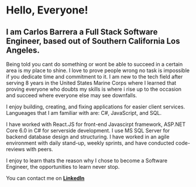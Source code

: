 # Hello, Everyone!

<h2>I am Carlos Barrera a Full Stack Software Engineer, based out of Southern California Los Angeles.</h2>

Being told you cant do something or wont be able to succeed in a certain area is my place to shine. I love to prove people wrong no task is impossible
if you dedicate time and commitment to it. I am new to the tech field after serving 8 years in the United States Marine Corps where I learned that proving
everyone who doubts my skills is where i rise up to the occasion and succeed where everyone else may see downfalls.

I enjoy building, creating, and fixing applications for easier client services. Langueages that I am familiar with are: C#, JavaScript, and SQL.

I have worked with React.JS for front-end Javascirpt framework, ASP.NET Core 6.0 in C# for serverside development. I use MS SQL Server for backend database design and structuring. I have worked in an agile environment with daily stand-up, weekly sprints, and have conducted code-reviews with peers.

I enjoy to learn thats the reason why I chose to become a Software Engineer, the opportunities to learn never stop.

You can contact me on <a href='https://www.linkedin.com/in/carlos-barrera-alex/'><b>LinkedIn</b></a>
